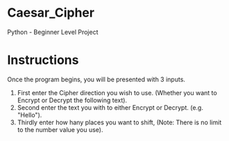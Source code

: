 # Caesar_Cipher
Python - Beginner Level Project

# Instructions
Once the program begins, you will be presented with 3 inputs.
1. First enter the Cipher direction you wish to use. (Whether you want to Encrypt or Decrypt the following text).
2. Second enter the text you with to either Encrypt or Decrypt. (e.g. "Hello").
3. Thirdly enter how hany places you want to shift, (Note: There is no limit to the number value you use).
